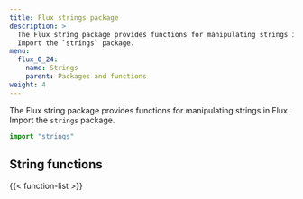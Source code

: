 ```yaml
---
title: Flux strings package
description: >
  The Flux string package provides functions for manipulating strings in Flux.
  Import the `strings` package.
menu:
  flux_0_24:
    name: Strings
    parent: Packages and functions
weight: 4
---
```


The Flux string package provides functions for manipulating strings in Flux.
Import the `strings` package.

```js
import "strings"
```

## String functions
{{< function-list >}}
